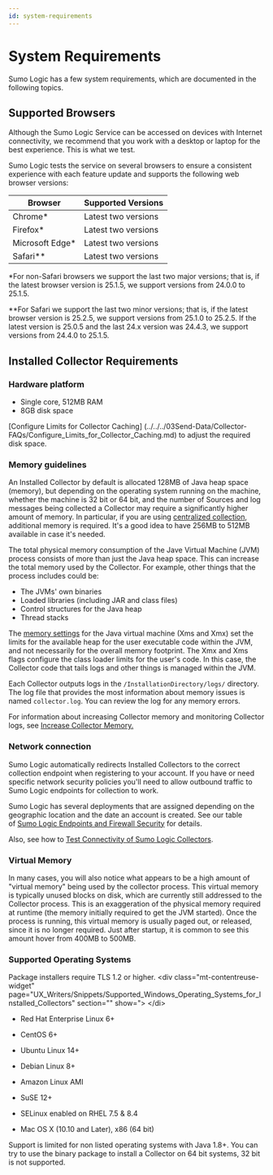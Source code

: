 ```yaml
---
id: system-requirements
---
```


# System Requirements

Sumo Logic has a few system requirements, which are documented in the
following topics.

## Supported Browsers

Although the Sumo Logic Service can be accessed on devices with Internet
connectivity, we recommend that you work with a desktop or laptop for
the best experience. This is what we test. 

Sumo Logic tests the service on several browsers to ensure a consistent
experience with each feature update and supports the following web
browser versions:

| Browser | Supported Versions |
|------------------|------------------------|
| Chrome\*         | Latest two versions    |
| Firefox\*        | Latest two versions    |
| Microsoft Edge\* | Latest two versions    |
| Safari\*\*       | Latest two versions    |

\*For non-Safari browsers we support the last two major versions; that
is, if the latest browser version is 25.1.5, we support versions from
24.0.0 to 25.1.5.  
  
\*\*For Safari we support the last two minor versions; that is, if the
latest browser version is 25.2.5, we support versions from 25.1.0 to
25.2.5. If the latest version is 25.0.5 and the last 24.x version was
24.4.3, we support versions from 24.4.0 to 25.1.5.

## Installed Collector Requirements

### Hardware platform

-   Single core, 512MB RAM
-   8GB disk space

[Configure Limits for Collector Caching] (../../../03Send-Data/Collector-FAQs/Configure_Limits_for_Collector_Caching.md) to adjust the required disk space.

### Memory guidelines

An Installed Collector by default is allocated 128MB of Java heap space
(memory), but depending on the operating system running on the machine,
whether the machine is 32 bit or 64 bit, and the number of Sources and
log messages being collected a Collector may require a significantly
higher amount of memory. In particular, if you are using [centralized
collection](../../../03Send-Data/01-Design-Your-Deployment/Best-Practices:-Local-and-Centralized-Data-Collection.md "Best Practices: Local and Centralized Data Collection"),
additional memory is required. It's a good idea to have 256MB to 512MB
available in case it's needed.

The total physical memory consumption of the Jave Virtual Machine (JVM)
process consists of more than just the Java heap space. This can
increase the total memory used by the Collector. For example, other
things that the process includes could be:

-   The JVMs' own binaries 
-   Loaded libraries (including JAR and class files) 
-   Control structures for the Java heap 
-   Thread stacks

The [memory
settings](../../../03Send-Data/Collector-FAQs/Increase-memory-in-a-Collector.md "Increase memory in a Collector") for
the Java virtual machine (Xms and Xmx) set the limits for the available
heap for the user executable code within the JVM, and not necessarily
for the overall memory footprint. The Xmx and Xms flags configure the
class loader limits for the user's code. In this case, the Collector
code that tails logs and other things is managed within the JVM.

Each Collector outputs logs in the `/InstallationDirectory/logs/`
directory. The log file that provides the most information about memory
issues is named `collector.log`. You can review the log for any memory
errors.

For information about increasing Collector memory and monitoring
Collector logs, see [Increase Collector
Memory](../../../03Send-Data/Collector-FAQs/Increase-memory-in-a-Collector.md "Increase Collector Memory")[.](../../../03Send-Data/Collector-FAQs/Increase-memory-in-a-Collector.md "Send-Data/Collector-FAQs/Increase_memory_in_a_Collector")

### Network connection

Sumo Logic automatically redirects Installed Collectors to the correct
collection endpoint when registering to your account. If you have or
need specific network security policies you'll need to allow outbound
traffic to Sumo Logic endpoints for collection to work.

Sumo Logic has several deployments that are assigned depending on the
geographic location and the date an account is created. See our table
of [Sumo Logic Endpoints and Firewall
Security](../../../APIs/General-API-Information/Sumo-Logic-Endpoints-by-Deployment-and-Firewall-Security.md "Sumo Logic Endpoints and Firewall Security")
for details.

Also, see how to [Test Connectivity of Sumo Logic
Collectors](../../../03Send-Data/Installed-Collectors/05Reference-Information-for-Collector-Installation/01Test-Connectivity-for-Sumo-Logic-Collectors.md "Test Connectivity for Sumo Logic Collectors").

### Virtual Memory

In many cases, you will also notice what appears to be a high amount of
"virtual memory" being used by the collector process. This virtual
memory is typically unused blocks on disk, which are currently still
addressed to the Collector process. This is an exaggeration of the
physical memory required at runtime (the memory initially required to
get the JVM started). Once the process is running, this virtual memory
is usually paged out, or released, since it is no longer required. Just
after startup, it is common to see this amount hover from 400MB to
500MB.

### Supported Operating Systems

Package installers require TLS 1.2 or higher.
\<div class="mt-contentreuse-widget"
page="UX_Writers/Snippets/Supported_Windows_Operating_Systems_for_Installed_Collectors"
section="" show="\>
\</di\>

-   Red Hat Enterprise Linux 6+

-   CentOS 6+

-   Ubuntu Linux 14+

-   Debian Linux 8+

-   Amazon Linux AMI

-   SuSE 12+

-   SELinux enabled on RHEL 7.5 & 8.4

-   Mac OS X (10.10 and Later), x86 (64 bit)

Support is limited for non listed operating systems with Java 1.8+. You
can try to use the binary package to install a Collector on 64 bit
systems, 32 bit is not supported.